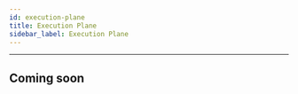 ```yaml
---
id: execution-plane
title: Execution Plane
sidebar_label: Execution Plane
---
```


---

## Coming soon
